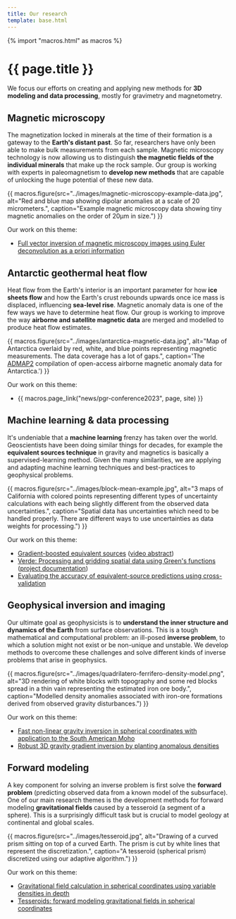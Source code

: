 ```yaml
---
title: Our research
template: base.html
---
```


{% import "macros.html" as macros %}

# {{ page.title }}

<div class="lead">

We focus our efforts on creating and applying new methods for **3D modeling and
data processing**, mostly for gravimetry and magnetometry.

</div>


## Magnetic microscopy

The magnetization locked in minerals at the time of their formation is a
gateway to the **Earth's distant past**.
So far, researchers have only been able to make bulk measurements from each
sample.
Magnetic microscopy technology is now allowing us to distinguish **the magnetic
fields of the individual minerals** that make up the rock sample.
Our group is working with experts in paleomagnetism to **develop new methods**
that are capable of unlocking the huge potential of these new data.

{{ macros.figure(src="../images/magnetic-microscopy-example-data.jpg", alt="Red and blue map showing dipolar anomalies at a scale of 20 micrometers.", caption="Example magnetic microscopy data showing tiny magnetic anomalies on the order of 20µm in size.") }}

<div class="callout">

Our work on this theme:

* [Full vector inversion of magnetic microscopy images using Euler deconvolution as a priori information](https://github.com/compgeolab/micromag-euler-dipole)

</div>


## Antarctic geothermal heat flow

Heat flow from the Earth's interior is an important parameter for how **ice
sheets flow** and how the Earth's crust rebounds upwards once ice mass is
displaced, influencing **sea-level rise**.
Magnetic anomaly data is one of the few ways we have to determine heat flow.
Our group is working to improve the way **airborne and satellite magnetic
data** are merged and modelled to produce heat flow estimates.

{{ macros.figure(src="../images/antarctica-magnetic-data.jpg", alt="Map of Antarctica overlaid by red, white, and blue points representing magnetic measurements. The data coverage has a lot of gaps.", caption='The <a href="https://doi.org/10.1029/2018GL078153">ADMAP2</a> compilation of open-access airborne magnetic anomaly data for Antarctica.') }}

<div class="callout">

Our work on this theme:

* {{ macros.page_link("news/pgr-conference2023", page, site) }}

</div>


## Machine learning & data processing

It's undeniable that a **machine learning** frenzy has taken over the world.
Geoscientists have been doing similar things for decades, for example the
**equivalent sources technique** in gravity and magnetics is basically a
supervised-learning method. Given the many similarities, we are applying and
adapting machine learning techniques and best-practices to geophysical
problems.

{{ macros.figure(src="../images/block-mean-example.jpg", alt="3 maps of California with colored points representing different types of uncertainty calculations with each being slightly different from the observed data uncertainties.", caption="Spatial data has uncertainties which need to be handled properly. There are different ways to use uncertainties as data weights for processing.") }}

<div class="callout">

Our work on this theme:

* [Gradient-boosted equivalent sources](https://github.com/compgeolab/eql-gradient-boosted) ([video abstract](https://doi.org/10.6084/m9.figshare.14515188))
* [Verde: Processing and gridding spatial data using Green's functions](https://doi.org/10.21105/joss.00957) ([project documentation](https://www.fatiando.org/verde/latest/))
* [Evaluating the accuracy of equivalent-source predictions using cross-validation](https://doi.org/10.6084/m9.figshare.12245372)

</div>


## Geophysical inversion and imaging

Our ultimate goal as geophysicists is to **understand the inner structure and
dynamics of the Earth** from surface observations. This is a tough mathematical
and computational problem: an ill-posed **inverse problem**, to which a
solution might not exist or be non-unique and unstable.
We develop methods to overcome these challenges and solve different kinds of
inverse problems that arise in geophysics.

{{ macros.figure(src="../images/quadrilatero-ferrifero-density-model.png", alt="3D rendering of white blocks with topography and some red blocks spread in a thin vain representing the estimated iron ore body.", caption="Modelled density anomalies associated with iron-ore formations derived from observed gravity disturbances.") }}

<div class="callout">

Our work on this theme:

* [Fast non-linear gravity inversion in spherical coordinates with application to the South American Moho](https://github.com/pinga-lab/paper-moho-inversion-tesseroids)
* [Robust 3D gravity gradient inversion by planting anomalous densities](https://github.com/pinga-lab/paper-planting-densities)

</div>


## Forward modeling

A key component for solving an inverse problem is first solve the **forward
problem** (predicting observed data from a known model of the subsurface).
One of our main research themes is the development methods for
forward modeling **gravitational fields** caused by a tesseroid (a segment of a
sphere).
This is a surprisingly difficult task but is crucial to model geology at
continental and global scales.

{{ macros.figure(src="../images/tesseroid.jpg", alt="Drawing of a curved prism sitting on top of a curved Earth. The prism is cut by white lines that represent the discretization.", caption="A tesseroid (spherical prism) discretized using our adaptive algorithm.") }}

<div class="callout">

Our work on this theme:

* [Gravitational field calculation in spherical coordinates using variable densities in depth](https://github.com/pinga-lab/tesseroid-variable-density)
* [Tesseroids: forward modeling gravitational fields in spherical coordinates](https://github.com/pinga-lab/paper-tesseroids)

</div>
